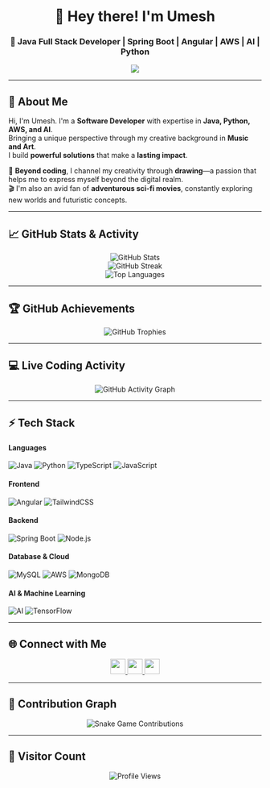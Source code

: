<h1 align="center">👋 Hey there! I'm Umesh</h1>
<h3 align="center">
  🚀 Java Full Stack Developer | Spring Boot | Angular | AWS | AI | Python
</h3>

<p align="center">
  <img src="https://readme-typing-svg.herokuapp.com?color=%23FFD700&lines=Software+Developer+%7C+Java+%7C+Python+%7C+AWS;AI+Enthusiast+%7C+Spring+Boot+%7C+Angular;Creative+Mind+in+Tech+%7C+Sci-Fi+Fan&center=true&width=500">
</p>

---

## 🌟 **About Me**
Hi, I'm Umesh. I'm a **Software Developer** with expertise in **Java, Python, AWS, and AI**.  
Bringing a unique perspective through my creative background in **Music and Art**.  
I build **powerful solutions** that make a **lasting impact**.  

🎨 **Beyond coding**, I channel my creativity through **drawing**—a passion that helps me to express myself beyond the digital realm.  
🎬 I'm also an avid fan of **adventurous sci-fi movies**, constantly exploring new worlds and futuristic concepts.  

---

## 📈 **GitHub Stats & Activity**
<p align="center">
  <img src="https://github-readme-stats.vercel.app/api?username=your-github-username&show_icons=true&theme=radical" alt="GitHub Stats" />
  <br>
  <img src="https://github-readme-streak-stats.herokuapp.com/?user=your-github-username&theme=radical" alt="GitHub Streak" />
  <br>
  <img src="https://github-readme-stats.vercel.app/api/top-langs/?username=your-github-username&layout=compact&theme=radical" alt="Top Languages" />
</p>

---

## 🏆 **GitHub Achievements**
<p align="center">
  <img src="https://github-profile-trophy.vercel.app/?username=your-github-username&theme=radical&no-bg=true&no-frame=true" alt="GitHub Trophies" />
</p>

---

## 💻 **Live Coding Activity**
<p align="center">
  <img src="https://github-readme-activity-graph.cyclic.app/graph?username=your-github-username&theme=dracula" alt="GitHub Activity Graph" />
</p>

---

## ⚡ **Tech Stack**
#### **Languages**
![Java](https://img.shields.io/badge/Java-ED8B00?style=for-the-badge&logo=java&logoColor=white)
![Python](https://img.shields.io/badge/Python-3776AB?style=for-the-badge&logo=python&logoColor=white)
![TypeScript](https://img.shields.io/badge/TypeScript-007ACC?style=for-the-badge&logo=typescript&logoColor=white)
![JavaScript](https://img.shields.io/badge/JavaScript-F7DF1E?style=for-the-badge&logo=javascript&logoColor=black)

#### **Frontend**
![Angular](https://img.shields.io/badge/Angular-DD0031?style=for-the-badge&logo=angular&logoColor=white)
![TailwindCSS](https://img.shields.io/badge/Tailwind_CSS-38B2AC?style=for-the-badge&logo=tailwind-css&logoColor=white)

#### **Backend**
![Spring Boot](https://img.shields.io/badge/Spring_Boot-6DB33F?style=for-the-badge&logo=spring-boot&logoColor=white)
![Node.js](https://img.shields.io/badge/Node.js-43853D?style=for-the-badge&logo=node.js&logoColor=white)

#### **Database & Cloud**
![MySQL](https://img.shields.io/badge/MySQL-4479A1?style=for-the-badge&logo=mysql&logoColor=white)
![AWS](https://img.shields.io/badge/AWS-FF9900?style=for-the-badge&logo=amazonaws&logoColor=white)
![MongoDB](https://img.shields.io/badge/MongoDB-47A248?style=for-the-badge&logo=mongodb&logoColor=white)

#### **AI & Machine Learning**
![AI](https://img.shields.io/badge/Artificial%20Intelligence-007ACC?style=for-the-badge&logo=ai&logoColor=white)
![TensorFlow](https://img.shields.io/badge/TensorFlow-FF6F00?style=for-the-badge&logo=tensorflow&logoColor=white)

---

## 🌐 **Connect with Me**
<p align="center">
  <a href="https://linkedin.com/in/your-profile" target="blank">
    <img src="https://img.shields.io/badge/LinkedIn-blue?style=for-the-badge&logo=linkedin" height="30"/>
  </a>
  <a href="https://devakshay.vercel.app/" target="blank">
    <img src="https://img.shields.io/badge/Portfolio-green?style=for-the-badge&logo=vercel" height="30"/>
  </a>
  <a href="mailto:your-email@gmail.com">
    <img src="https://img.shields.io/badge/Email-red?style=for-the-badge&logo=gmail" height="30"/>
  </a>
</p>

---

## 🐍 **Contribution Graph**
<p align="center">
  <img src="https://github.com/your-github-username/your-github-username/blob/output/github-contribution-grid-snake.svg" alt="Snake Game Contributions" />
</p>

---

## 👀 **Visitor Count**
<p align="center">
  <img src="https://komarev.com/ghpvc/?username=your-github-username&label=Visitors&color=0e75b6&style=flat" alt="Profile Views" />
</p>
